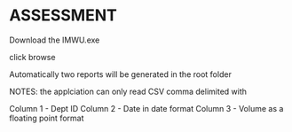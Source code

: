 # ASSESSMENT

Download the IMWU.exe 

click browse 


Automatically two reports will be generated in the root folder 

NOTES:  the applciation can only read CSV comma delimited with 

Column 1 - Dept ID
Column 2 - Date in date format 
Column 3 - Volume as a floating point format

